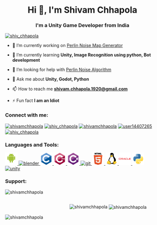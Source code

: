 <h1 align="center">Hi 👋, I'm Shivam Chhapola</h1>
<h3 align="center">I'm a Unity Game Developer from India</h3>

<p align="left"> <a href="https://twitter.com/shiv_chhapola" target="blank"><img src="https://img.shields.io/twitter/follow/shiv_chhapola?logo=twitter&style=for-the-badge" alt="shiv_chhapola" /></a> </p>

- 🔭 I’m currently working on [Perlin Noise Map Generator](https://github.com/shivamchhapola/Perlin-Noise-Map-Generator)

- 🌱 I’m currently learning **Unity, Image Recognition using python, Bot development**

- 🤝 I’m looking for help with [Perlin Noise Algorithm](https://en.wikipedia.org/wiki/Perlin_noise#:~:text=Perlin%20noise%20is%20a%20procedural,details%20are%20the%20same%20size.)

- 💬 Ask me about **Unity, Godot, Python**

- 📫 How to reach me **shivam.chhapola.1920@gmail.com**

- ⚡ Fun fact **I am an Idiot**

<h3 align="left">Connect with me:</h3>
<p align="left">
<a href="https://dev.to/shivamchhapola" target="blank"><img align="center" src="https://cdn.jsdelivr.net/npm/simple-icons@3.0.1/icons/dev-dot-to.svg" alt="shivamchhapola" height="30" width="40" /></a>
<a href="https://twitter.com/shiv_chhapola" target="blank"><img align="center" src="https://raw.githubusercontent.com/rahuldkjain/github-profile-readme-generator/master/src/images/icons/Social/twitter.svg" alt="shiv_chhapola" height="30" width="40" /></a>
<a href="https://linkedin.com/in/shivamchhapola" target="blank"><img align="center" src="https://raw.githubusercontent.com/rahuldkjain/github-profile-readme-generator/master/src/images/icons/Social/linked-in-alt.svg" alt="shivamchhapola" height="30" width="40" /></a>
<a href="https://stackoverflow.com/users/user14407265" target="blank"><img align="center" src="https://raw.githubusercontent.com/rahuldkjain/github-profile-readme-generator/master/src/images/icons/Social/stack-overflow.svg" alt="user14407265" height="30" width="40" /></a>
<a href="https://instagram.com/shiv_chhapola" target="blank"><img align="center" src="https://raw.githubusercontent.com/rahuldkjain/github-profile-readme-generator/master/src/images/icons/Social/instagram.svg" alt="shiv_chhapola" height="30" width="40" /></a>
</p>

<h3 align="left">Languages and Tools:</h3>
<p align="left"> <a href="https://developer.android.com" target="_blank"> <img src="https://raw.githubusercontent.com/devicons/devicon/master/icons/android/android-original-wordmark.svg" alt="android" width="40" height="40"/> </a> <a href="https://www.blender.org/" target="_blank"> <img src="https://download.blender.org/branding/community/blender_community_badge_white.svg" alt="blender" width="40" height="40"/> </a> <a href="https://www.cprogramming.com/" target="_blank"> <img src="https://raw.githubusercontent.com/devicons/devicon/master/icons/c/c-original.svg" alt="c" width="40" height="40"/> </a> <a href="https://www.w3schools.com/cpp/" target="_blank"> <img src="https://raw.githubusercontent.com/devicons/devicon/master/icons/cplusplus/cplusplus-original.svg" alt="cplusplus" width="40" height="40"/> </a> <a href="https://www.w3schools.com/cs/" target="_blank"> <img src="https://raw.githubusercontent.com/devicons/devicon/master/icons/csharp/csharp-original.svg" alt="csharp" width="40" height="40"/> </a> <a href="https://git-scm.com/" target="_blank"> <img src="https://www.vectorlogo.zone/logos/git-scm/git-scm-icon.svg" alt="git" width="40" height="40"/> </a> <a href="https://www.w3.org/html/" target="_blank"> <img src="https://raw.githubusercontent.com/devicons/devicon/master/icons/html5/html5-original-wordmark.svg" alt="html5" width="40" height="40"/> </a> <a href="https://www.linux.org/" target="_blank"> <img src="https://raw.githubusercontent.com/devicons/devicon/master/icons/linux/linux-original.svg" alt="linux" width="40" height="40"/> </a> <a href="https://www.oracle.com/" target="_blank"> <img src="https://raw.githubusercontent.com/devicons/devicon/master/icons/oracle/oracle-original.svg" alt="oracle" width="40" height="40"/> </a> <a href="https://www.python.org" target="_blank"> <img src="https://raw.githubusercontent.com/devicons/devicon/master/icons/python/python-original.svg" alt="python" width="40" height="40"/> </a> <a href="https://unity.com/" target="_blank"> <img src="https://www.vectorlogo.zone/logos/unity3d/unity3d-icon.svg" alt="unity" width="40" height="40"/> </a> </p>

<h3 align="left">Support:</h3>
<p><a href="https://www.buymeacoffee.com/shivamchhapola"> <img align="left" src="https://cdn.buymeacoffee.com/buttons/v2/default-yellow.png" height="50" width="210" alt="shivamchhapola" /></a></p><br><br>

<p><img align="left" src="https://github-readme-stats.vercel.app/api/top-langs?username=shivamchhapola&show_icons=true&locale=en&layout=compact" alt="shivamchhapola" /></p>

<p>&nbsp;<img align="center" src="https://github-readme-stats.vercel.app/api?username=shivamchhapola&show_icons=true&locale=en" alt="shivamchhapola" /></p>

<p><img align="center" src="https://github-readme-streak-stats.herokuapp.com/?user=shivamchhapola&" alt="shivamchhapola" /></p>
